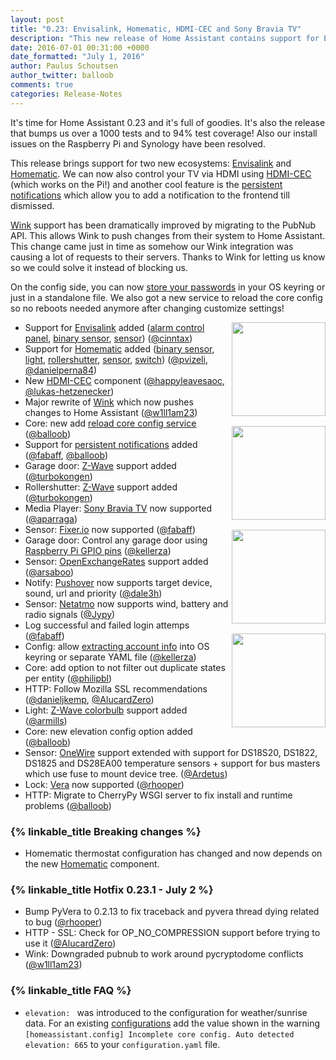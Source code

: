 ```yaml
---
layout: post
title: "0.23: Envisalink, Homematic, HDMI-CEC and Sony Bravia TV"
description: "This new release of Home Assistant contains support for Envisalink, Homematic, Sony Bravia TV and HDMI-CEC. Additionaly was the Wink support improved and CherryPy is the new WSGI server."
date: 2016-07-01 00:31:00 +0000
date_formatted: "July 1, 2016"
author: Paulus Schoutsen
author_twitter: balloob
comments: true
categories: Release-Notes
---
```


It's time for Home Assistant 0.23 and it's full of goodies. It's also the release that bumps us over a 1000 tests and to 94% test coverage! Also our install issues on the Raspberry Pi and Synology have been resolved.

This release brings support for two new ecosystems: [Envisalink] and [Homematic]. We can now also control your TV via HDMI using [HDMI-CEC] (which works on the Pi!) and another cool feature is the [persistent notifications] which allow you to add a notification to the frontend till dismissed.

[Wink] support has been dramatically improved by migrating to the PubNub API. This allows Wink to push changes from their system to Home Assistant. This change came just in time as somehow our Wink integration was causing a lot of requests to their servers. Thanks to Wink for letting us know so we could solve it instead of blocking us.

On the config side, you can now [store your passwords][secrets] in your OS keyring or just in a standalone file. We also got a new service to reload the core config so no reboots needed anymore after changing customize settings!

<img src='/images/supported_brands/bravia.png' style='clear: right; margin-left: 5px; border:none; box-shadow: none; float: right; margin-bottom: 16px;' width='150' /><img src='/images/supported_brands/eyezon.png' style='clear: right; margin-left: 5px; border:none; box-shadow: none; float: right; margin-bottom: 16px;' width='150' /><img src='/images/supported_brands/homematic.png' style='clear: right; margin-left: 5px; border:none; box-shadow: none; float: right; margin-bottom: 16px;' width='150' /><img src='/images/supported_brands/openexchangerates.png' style='clear: right; margin-left: 5px; border:none; box-shadow: none; float: right; margin-bottom: 16px;' width='150' />

- Support for [Envisalink] added ([alarm control panel][envi-alarm], [binary sensor][envi-binary-sensor], [sensor][envi-sensor]) ([@cinntax])
- Support for [Homematic] added ([binary sensor][hm-binary-sensor], [light][hm-light], [rollershutter][hm-rollershutter], [sensor][hm-sensor], [switch][hm-switch]) ([@pvizeli], [@danielperna84])
- New [HDMI-CEC] component ([@happyleavesaoc], [@lukas-hetzenecker])
- Major rewrite of [Wink] which now pushes changes to Home Assistant ([@w1ll1am23])
- Core: new add [reload core config service] ([@balloob])
- Support for [persistent notifications] added ([@fabaff], [@balloob])
- Garage door: [Z-Wave][zwave-garage-door] support added ([@turbokongen])
- Rollershutter: [Z-Wave][zwave-rollershutter] support added ([@turbokongen])
- Media Player: [Sony Bravia TV] now supported ([@aparraga])
- Sensor: [Fixer.io] now supported ([@fabaff])
- Garage door: Control any garage door using [Raspberry Pi GPIO pins] ([@kellerza])
- Sensor: [OpenExchangeRates] support added ([@arsaboo])
- Notify: [Pushover] now supports target device, sound, url and priority ([@dale3h])
- Sensor: [Netatmo] now supports wind, battery and radio signals ([@Jypy])
- Log successful and failed login attemps ([@fabaff])
- Config: allow [extracting account info][secrets] into OS keyring or separate YAML file ([@kellerza])
- Core: add option to not filter out duplicate states per entity ([@philipbl])
- HTTP: Follow Mozilla SSL recommendations ([@danieljkemp], [@AlucardZero])
- Light: [Z-Wave colorbulb][zwave-light] support added ([@armills])
- Core: new elevation config option added ([@balloob])
- Sensor: [OneWire] support extended with support for DS18S20, DS1822, DS1825 and DS28EA00 temperature sensors + support for bus masters which use fuse to mount device tree. ([@Ardetus])
- Lock: [Vera] now supported ([@rhooper])
- HTTP: Migrate to CherryPy WSGI server to fix install and runtime problems ([@balloob])

### {% linkable_title Breaking changes %}

- Homematic thermostat configuration has changed and now depends on the new [Homematic] component.

### {% linkable_title Hotfix 0.23.1 - July 2 %}

- Bump PyVera to 0.2.13 to fix traceback and pyvera thread dying related to bug ([@rhooper])
- HTTP - SSL: Check for OP_NO_COMPRESSION support before trying to use it ([@AlucardZero])
- Wink: Downgraded pubnub to work around pycryptodome conflicts ([@w1ll1am23])

### {% linkable_title FAQ %}

- `elevation: ` was introduced to the configuration for weather/sunrise data. For an existing [configurations][elevation] add the value shown in the warning `[homeassistant.config] Incomplete core config. Auto detected elevation: 665` to your `configuration.yaml` file.

[@AlucardZero]: https://github.com/AlucardZero/
[@aparraga]: https://github.com/aparraga/
[@Ardetus]: https://github.com/Ardetus/
[@armills]: https://github.com/armills/
[@arsaboo]: https://github.com/arsaboo/
[@balloob]: https://github.com/balloob/
[@cinntax]: https://github.com/cinntax/
[@dale3h]: https://github.com/dale3h/
[@danieljkemp]: https://github.com/danieljkemp/
[@danielperna84]: https://github.com/danielperna84/
[@fabaff]: https://github.com/fabaff/
[@happyleavesaoc]: https://github.com/happyleavesaoc/
[@Jypy]: https://github.com/Jypy/
[@kellerza]: https://github.com/kellerza/
[@lukas-hetzenecker]: https://github.com/lukas-hetzenecker/
[@philipbl]: https://github.com/philipbl/
[@pvizeli]: https://github.com/pvizeli/
[@rhooper]: https://github.com/rhooper/
[@turbokongen]: https://github.com/turbokongen/
[@w1ll1am23]: https://github.com/w1ll1am23/
[envi-alarm]: /components/alarm_control_panel.envisalink/
[envi-binary-sensor]: /components/binary_sensor.envisalink/
[envi-sensor]: /components/sensor.envisalink/
[Envisalink]: /components/envisalink/
[HDMI-CEC]: /components/hdmi_cec/
[hm-binary-sensor]: /components/binary_sensor.homematic/
[hm-light]: /components/light.homematic/
[hm-rollershutter]: /components/rollershutter.homematic/
[hm-sensor]: /components/sensor.homematic/
[hm-switch]: /components/switch.homematic/
[Homematic]: /components/homematic/
[Netatmo]: /components/sensor.netatmo/
[OneWire]: /components/sensor.onewire/
[OpenExchangeRates]: /components/sensor.openexchangerates/
[Pushover]: /components/notify.pushover/
[secrets]: /topics/secrets/
[Vera]: /components/lock.vera/
[Wink]: /components/wink/
[zwave-garage-door]: /components/garage_door.zwave/
[zwave-light]: /components/light.zwave/
[zwave-rollershutter]: /components/rollershutter.zwave/
[Fixer.io]: /components/sensor.fixer/
[persistent notifications]: /components/persistent_notification/
[reload core config service]: /getting-started/customizing-devices/#reloading-customize
[Sony Bravia TV]: /components/media_player.braviatv/
[Raspberry Pi GPIO pins]: /components/garage_door.rpi_gpio/
[elevation]: https://home-assistant.io/getting-started/basic/
